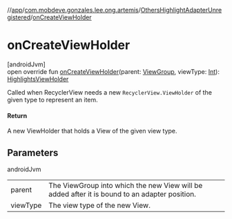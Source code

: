 //[app](../../../index.md)/[com.mobdeve.gonzales.lee.ong.artemis](../index.md)/[OthersHighlightAdapterUnregistered](index.md)/[onCreateViewHolder](on-create-view-holder.md)

# onCreateViewHolder

[androidJvm]\
open override fun [onCreateViewHolder](on-create-view-holder.md)(parent: [ViewGroup](https://developer.android.com/reference/kotlin/android/view/ViewGroup.html), viewType: [Int](https://kotlinlang.org/api/latest/jvm/stdlib/kotlin/-int/index.html)): [HighlightsViewHolder](../-highlights-view-holder/index.md)

Called when RecyclerView needs a new <code>RecyclerView.ViewHolder</code> of the given type to represent an item.

#### Return

A new ViewHolder that holds a View of the given view type.

## Parameters

androidJvm

| | |
|---|---|
| parent | The ViewGroup into which the new View will be added after it is bound to an adapter position. |
| viewType | The view type of the new View. |
